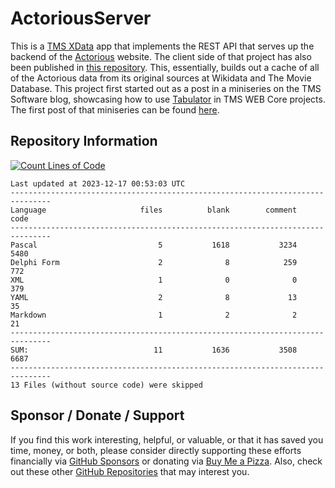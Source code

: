 # ActoriousServer
This is a [TMS XData](https://www.tmssoftware.com/site/xdata.asp) app that implements the REST API that serves up the backend of the [Actorious](https://www.actorious.com/) website. The client side of that project has also been published in [this repository](https://github.com/500Foods/ActoriousClient). This, essentially, builds out a cache of all of the Actorious data from its original sources at Wikidata and The Movie Database. This project first started out as a post in a miniseries on the TMS Software blog, showcasing how to use [Tabulator](https://tabulator.info/) in TMS WEB Core projects. The first post of that miniseries can be found [here](https://www.tmssoftware.com/site/blog.asp?post=948).

## Repository Information
[![Count Lines of Code](https://github.com/500Foods/ActoriousServer/actions/workflows/main.yml/badge.svg)](https://github.com/500Foods/ActoriousServer/actions/workflows/main.yml)
<!--CLOC-START -->
```
Last updated at 2023-12-17 00:53:03 UTC
-------------------------------------------------------------------------------
Language                     files          blank        comment           code
-------------------------------------------------------------------------------
Pascal                           5           1618           3234           5480
Delphi Form                      2              8            259            772
XML                              1              0              0            379
YAML                             2              8             13             35
Markdown                         1              2              2             21
-------------------------------------------------------------------------------
SUM:                            11           1636           3508           6687
-------------------------------------------------------------------------------
13 Files (without source code) were skipped
```
<!--CLOC-END-->

## Sponsor / Donate / Support
If you find this work interesting, helpful, or valuable, or that it has saved you time, money, or both, please consider directly supporting these efforts financially via [GitHub Sponsors](https://github.com/sponsors/500Foods) or donating via [Buy Me a Pizza](https://www.buymeacoffee.com/andrewsimard500). Also, check out these other [GitHub Repositories](https://github.com/500Foods?tab=repositories&q=&sort=stargazers) that may interest you.
